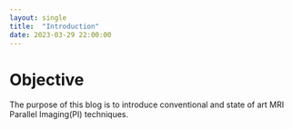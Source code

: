 ```yaml
---
layout: single
title:  "Introduction"
date: 2023-03-29 22:00:00
---
```


# Objective<br>
The purpose of this blog is to introduce conventional and state of art MRI Parallel Imaging(PI) techniques.







